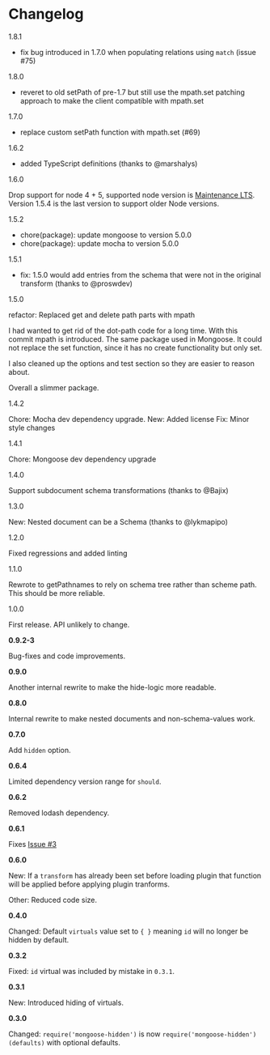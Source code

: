 # Changelog

1.8.1

- fix bug introduced in 1.7.0 when populating relations using `match` (issue #75)

1.8.0

- reveret to old setPath of pre-1.7 but still use the mpath.set patching approach to make the client compatible with mpath.set

1.7.0

- replace custom setPath function with mpath.set (#69)

1.6.2

- added TypeScript definitions (thanks to @marshalys)

1.6.0

Drop support for node 4 + 5, supported node version is [Maintenance LTS](https://github.com/nodejs/Release). Version 1.5.4 is the last version
to support older Node versions.

1.5.2

- chore(package): update mongoose to version 5.0.0
- chore(package): update mocha to version 5.0.0

1.5.1

- fix: 1.5.0 would add entries from the schema that were not in the original transform (thanks to @proswdev)

1.5.0

refactor: Replaced get and delete path parts with mpath

I had wanted to get rid of the dot-path code for a long time. With this
commit mpath is introduced. The same package used in Mongoose. It could
not replace the set function, since it has no create functionality but
only set.

I also cleaned up the options and test section so they are easier to
reason about.

Overall a slimmer package.

1.4.2

Chore: Mocha dev dependency upgrade.
New: Added license
Fix: Minor style changes

1.4.1

Chore: Mongoose dev dependency upgrade

1.4.0

Support subdocument schema transformations (thanks to @Bajix)

1.3.0

New: Nested document can be a Schema (thanks to @lykmapipo)

1.2.0

Fixed regressions and added linting

1.1.0

Rewrote to getPathnames to rely on schema tree rather than scheme path. This
should be more reliable.

1.0.0

First release. API unlikely to change.

**0.9.2-3**

Bug-fixes and code improvements.

**0.9.0**

Another internal rewrite to make the hide-logic more readable.

**0.8.0**

Internal rewrite to make nested documents and non-schema-values work.

**0.7.0**

Add `hidden` option.

**0.6.4**

Limited dependency version range for `should`.

**0.6.2**

Removed lodash dependency.

**0.6.1**

Fixes [Issue #3](https://github.com/mblarsen/mongoose-hidden/issues/3)

**0.6.0**

New: If a `transform` has already been set before loading plugin that function will be applied before applying plugin tranforms.

Other: Reduced code size.

**0.4.0**

Changed: Default `virtuals` value set to `{ }` meaning `id` will no longer be hidden by default.

**0.3.2**

Fixed: `id` virtual was included by mistake in `0.3.1`.

**0.3.1**

New: Introduced hiding of virtuals.

**0.3.0**

Changed: `require('mongoose-hidden')` is now `require('mongoose-hidden')(defaults)` with optional defaults.
